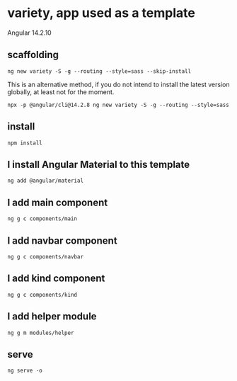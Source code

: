 # variety, app used as a template

Angular 14.2.10

## scaffolding

```shell
ng new variety -S -g --routing --style=sass --skip-install
```

This is an alternative method, if you do not intend to install the latest version globally, at least not for the moment.

```shell
npx -p @angular/cli@14.2.8 ng new variety -S -g --routing --style=sass
```

## install

```shell
npm install
```

## I install Angular Material to this template

```shell
ng add @angular/material
```

## I add main component

```shell
ng g c components/main
```

## I add navbar component

```shell
ng g c components/navbar
```

## I add kind component

```shell
ng g c components/kind
```

## I add helper module

```shell
ng g m modules/helper
```

## serve

```shell
ng serve -o
```
